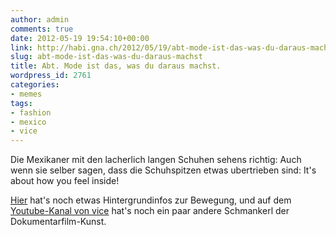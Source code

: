 ```yaml
---
author: admin
comments: true
date: 2012-05-19 19:54:10+00:00
link: http://habi.gna.ch/2012/05/19/abt-mode-ist-das-was-du-daraus-machst/
slug: abt-mode-ist-das-was-du-daraus-machst
title: Abt. Mode ist das, was du daraus machst.
wordpress_id: 2761
categories:
- memes
tags:
- fashion
- mexico
- vice
---
```


Die Mexikaner mit den lacherlich langen Schuhen sehens richtig: Auch wenn sie selber sagen, dass die Schuhspitzen etwas ubertrieben sind: It's about how you feel inside!



[Hier](http://www.vice.com/read/look-at-these-fucking-boots-721-v18n3) hat's noch etwas Hintergrundinfos zur Bewegung, und auf dem [Youtube-Kanal von vice](https://www.youtube.com/vice) hat's noch ein paar andere Schmankerl der Dokumentarfilm-Kunst.
